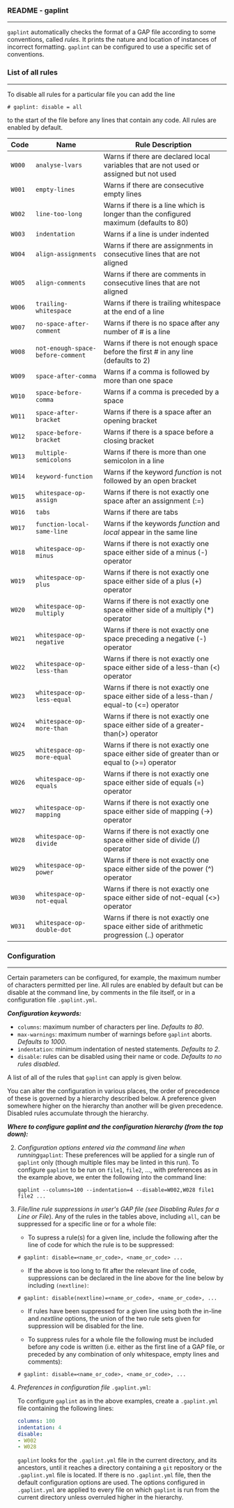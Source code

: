 ### README - gaplint
---
`gaplint` automatically checks the format of a GAP file according to some conventions, called *rules*. It prints the nature and location of instances of incorrect formatting. `gaplint` can be configured to use a specific set of conventions.

### List of all rules
---

To disable all rules for a particular file you can add the line 

    # gaplint: disable = all
    
to the start of the file before any lines that contain any code. All rules are enabled by default. 

| Code | Name | Rule Description |
| --- | --- | --- |
| `W000` | `analyse-lvars` | Warns if there are declared local variables that are not used or assigned but not used|
| `W001` | `empty-lines` | Warns if there are consecutive empty lines |
| `W002` | `line-too-long` | Warns if there is a line which is longer than the configured maximum (defaults to 80) |
| `W003` | `indentation` | Warns if a line is under indented |
| `W004` | `align-assignments` | Warns if there are assignments in consecutive lines that are not aligned|
| `W005` | `align-comments` | Warns if there are comments in consecutive lines that are not aligned|
| `W006` | `trailing-whitespace` | Warns if there is trailing whitespace at the end of a line |
| `W007` | `no-space-after-comment` | Warns if there is no space after any number of # is a line |
| `W008` | `not-enough-space-before-comment` | Warns if there is not enough space before the first # in any line (defaults to 2) |
| `W009` | `space-after-comma` | Warns if a comma is followed by more than one space |
| `W010` | `space-before-comma` | Warns if a comma is preceded by a space |
| `W011` | `space-after-bracket` | Warns if there is a space after an opening bracket |
| `W012` | `space-before-bracket` | Warns if there is a space before a closing bracket |
| `W013` | `multiple-semicolons` | Warns if there is more than one semicolon in a line |
| `W014` | `keyword-function` | Warns if the keyword *function* is not followed by an open bracket |
| `W015` | `whitespace-op-assign` | Warns if there is not exactly one space after an assignment (:=) |
| `W016` | `tabs` | Warns if there are tabs |
| `W017` | `function-local-same-line` | Warns if the keywords *function* and *local* appear in the same line |
| `W018` | `whitespace-op-minus` | Warns if there is not exactly one space either side of a minus (-) operator |
| `W019` | `whitespace-op-plus` | Warns if there is not exactly one space either side of a plus (+) operator  |
| `W020` | `whitespace-op-multiply` | Warns if there is not exactly one space either side of a multiply (\*) operator |
| `W021` | `whitespace-op-negative` | Warns if there is not exactly one space preceding a negative (-) operator |
| `W022` | `whitespace-op-less-than` | Warns if there is not exactly one space either side of a less-than (<) operator |
| `W023` | `whitespace-op-less-equal` | Warns if there is not exactly one space either side of a less-than / equal-to (<=) operator |
| `W024` | `whitespace-op-more-than` | Warns if there is not exactly one space either side of a greater-than(>) operator |
| `W025` | `whitespace-op-more-equal` | Warns if there is not exactly one space either side of greater than or equal to (>=) operator |
| `W026` | `whitespace-op-equals` | Warns if there is not exactly one space either side of equals (=) operator |
| `W027` | `whitespace-op-mapping` | Warns if there is not exactly one space either side of mapping (->) operator |
| `W028` | `whitespace-op-divide` | Warns if there is not exactly one space either side of divide (/) operator | 
| `W029` | `whitespace-op-power` | Warns if there is not exactly one space either side of the power (^) operator |
| `W030` | `whitespace-op-not-equal` | Warns if there is not exactly one space either side of not-equal (<>) operator |
| `W031` | `whitespace-op-double-dot` | Warns if there is not exactly one space either side of arithmetic progression (\.\.) operator |


### Configuration
---
Certain parameters can be configured, for example, the maximum number of characters permitted per line. All rules are enabled by default but can be disable at the command line, by comments in the file itself, or in a configuration file `.gaplint.yml`.

***Configuration keywords:***

* `columns`: maximum number of characters per line. *Defaults to 80*.
* `max-warnings`: maximum number of warnings before `gaplint` aborts. *Defaults to 1000*.
* `indentation`: minimum indentation of nested statements. *Defaults to 2*.
* `disable`: rules can be disabled using their name or code. *Defaults to no rules disabled*.

A list of all of the rules that `gaplint` can apply is given below.

You can alter the configuration in various places, the order of precedence of these is governed by a hierarchy described below. A preference given somewhere higher on the hierarchy than another will be given precedence. Disabled rules accumulate through the hierarchy.

***Where to configure gaplint and the configuration hierarchy (from the top down):***

2. *Configuration options entered via the command line when running*`gaplint`:
    These preferences will be applied for a single run of `gaplint` only (though multiple files may be linted in this run). To configure `gaplint` to be run on `file1`, `file2`, ..., with preferences as in the example above, we enter the following into the command line:

    ```
    gaplint --columns=100 --indentation=4 --disable=W002,W028 file1 file2 ...
    ``` 
    
4. *File/line rule suppressions in user's GAP file (see Disabling Rules for a Line or File*).
 Any of the rules in the tables above, including `all`, can be suppressed for a specific line or for a whole file:

    * To supress a rule(s) for a given line, include the following after the line of code for which the rule is to be suppressed:
     
    ```
    # gaplint: disable=<name_or_code>, <name_or_code> ...
    ```
    * If the above is too long to fit after the relevant line of code, suppressions can be declared in the line above for the line below by including `(nextline)`:

    ```
    # gaplint: disable(nextline)=<name_or_code>, <name_or_code>, ...
    ```
    * If rules have been suppressed for a given line using both the in-line and *nextline* options, the union of the two rule sets given for suppression will be disabled for the line.

    * To suppress rules for a whole file the following must be included before any code is written (i.e. either as the first line of a GAP file, or preceded by any combination of only whitespace, empty lines and comments):

    ```
    # gaplint: disable=<name_or_code>, <name_or_code>, ...
    ```

3. *Preferences in configuration file* `.gaplint.yml`:
      
    To configure `gaplint` as in the above examples, create a `.gaplint.yml` file containing the following lines:
    
    ```yaml
    columns: 100
    indentation: 4
    disable:
    - W002
    - W028
    ```
    `gaplint` looks for the `.gaplint.yml` file in the current directory, and its ancestors, until it reaches a directory containing a `git` repository or the `.gaplint.yml` file is located. If there is no `.gaplint.yml` file, then the default configuration options are used. The options configured in `.gaplint.yml` are applied to every file on which `gaplint` is run from the current directory unless overruled higher in the hierarchy. 



